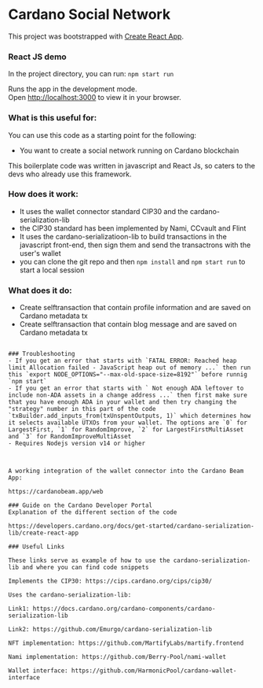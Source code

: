 # Cardano Social Network 

This project was bootstrapped with [Create React App](https://github.com/facebook/create-react-app).

### React JS demo

In the project directory, you can run: `npm start run`

Runs the app in the development mode.\
Open [http://localhost:3000](http://localhost:3000) to view it in your browser.


### What is this useful for:
You can use this code as a starting point for the following:
- You want to create a social network running on Cardano blockchain 

This boilerplate code was written in javascript and React Js, so caters to the devs who already use this framework.

### How does it work:
- It uses the wallet connector standard CIP30 and the cardano-serialization-lib
- the CIP30 standard has been implemented by Nami, CCvault and Flint
- It uses the cardano-serializatioon-lib to build transactions in the javascript front-end, then sign them and send the transactrons with the user's wallet
- you can clone the git repo and then `npm install` and `npm start run` to start a local session

### What does it do:
- Create selftransaction that contain profile information and are saved on Cardano metadata tx
- Create selftransaction that contain blog message and are saved on Cardano metadata tx

```

### Troubleshooting
- If you get an error that starts with `FATAL ERROR: Reached heap limit Allocation failed - JavaScript heap out of memory ...` then run this `export NODE_OPTIONS="--max-old-space-size=8192"` before runnig `npm start`
- If you get an error that starts with ` Not enough ADA leftover to include non-ADA assets in a change address ...` then first make sure that you have enough ADA in your wallet and then try changing the "strategy" number in this part of the code `txBuilder.add_inputs_from(txUnspentOutputs, 1)` which determines how it selects available UTXOs from your wallet. The options are `0` for LargestFirst, `1` for RandomImprove, `2` for LargestFirstMultiAsset and `3` for RandomImproveMultiAsset 
- Requires Nodejs version v14 or higher



A working integration of the wallet connector into the Cardano Beam App:

https://cardanobeam.app/web

### Guide on the Cardano Developer Portal
Explanation of the different section of the code

https://developers.cardano.org/docs/get-started/cardano-serialization-lib/create-react-app 

### Useful Links

These links serve as example of how to use the cardano-serialization-lib and where you can find code snippets

Implements the CIP30: https://cips.cardano.org/cips/cip30/

Uses the cardano-serialization-lib:

Link1: https://docs.cardano.org/cardano-components/cardano-serialization-lib

Link2: https://github.com/Emurgo/cardano-serialization-lib

NFT implementation: https://github.com/MartifyLabs/martify.frontend

Nami implementation: https://github.com/Berry-Pool/nami-wallet

Wallet interface: https://github.com/HarmonicPool/cardano-wallet-interface
